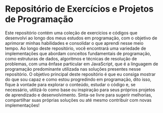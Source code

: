 # Repositório de Exercícios e Projetos de Programação

  Este repositório contém uma coleção de exercícios e códigos que desenvolvi ao longo dos meus estudos em programação, com o objetivo de aprimorar minhas habilidades e consolidar o que aprendi nesse meio tempo. Ao longo deste repositório, você encontrará uma variedade de implementações que abordam conceitos fundamentais de programação, como estruturas de dados, algoritmos e técnicas de resolução de problemas, com uma ênfase particular em JavaScript, que é a linguagem de programação predominante utilizada nas soluções presentes nesse repositório.
  O objetivo principal deste repositório é que eu consiga mostrar do que sou capaz e como estou progredindo em programação, dito isso, fique à vontade para explorar o conteúdo, estudar o código e, se necessário, utilizá-lo como base ou inspiração para seus próprios projetos de aprendizado e desenvolvimento. Sinta-se livre para sugerir melhorias, compartilhar suas próprias soluções ou até mesmo contribuir com novas implementações!

